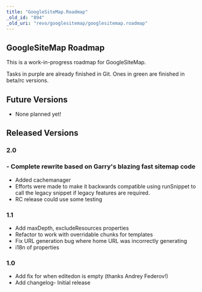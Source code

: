 ```yaml
---
title: "GoogleSiteMap.Roadmap"
_old_id: "894"
_old_uri: "revo/googlesitemap/googlesitemap.roadmap"
---
```


GoogleSiteMap Roadmap
---------------------

 This is a work-in-progress roadmap for GoogleSiteMap.

 Tasks in purple are already finished in Git. Ones in green are finished in beta/rc versions.

Future Versions
---------------

- None planned yet!

Released Versions
-----------------

### 2.0

### - Complete rewrite based on Garry's blazing fast sitemap code
- Added cachemanager
- Efforts were made to make it backwards compatible using runSnippet to call the legacy snippet if legacy features are required.
- RC release could use some testing
 


### 1.1

- Add maxDepth, excludeResources properties
- Refactor to work with overridable chunks for templates
- Fix URL generation bug where home URL was incorrectly generating
- i18n of properties

### 1.0

- Add fix for when editedon is empty (thanks Andrey Federov!)
- Add changelog- Initial release